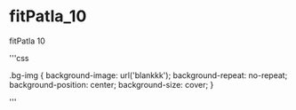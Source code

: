 # fitPatla_10
fitPatla 10


'''css

.bg-img {
	background-image: url('blankkk');
	background-repeat: no-repeat;
	background-position: center;
	background-size: cover;
}

'''